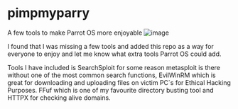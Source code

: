 # pimpmyparry
A few tools to make Parrot OS more enjoyable
![image](https://user-images.githubusercontent.com/53001575/214534755-d20c5a21-f882-43b8-bcb6-7a884a689a6b.png)


I found that I was missing a few tools and added this repo as a way for everyone to enjoy and let me know what extra tools Parrot OS could add. 

Tools I have included is SearchSploit for some reason metasploit is there without one of the most common search functions, EvilWinRM which is great for downloading and uploading files on victim PC`s for Ethical Hacking Purposes.  FFuf which is one of my favourite directory busting tool and HTTPX for checking alive domains. 
